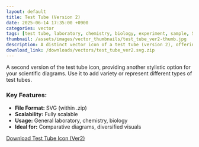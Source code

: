 ```yaml
---
layout: default
title: Test Tube (Version 2)
date: 2025-06-14 17:35:00 +0900
categories: vector
tags: [test tube, laboratory, chemistry, biology, experiment, sample, SVG]
thumbnail: /assets/images/vector_thumbnails/test_tube_ver2-thumb.jpg
description: A distinct vector icon of a test tube (version 2), offering an alternative visual for various scientific contexts.
download_link: /downloads/vectors/test_tube_ver2.svg.zip
---
```


A second version of the test tube icon, providing another stylistic option for your scientific diagrams. Use it to add variety or represent different types of test tubes.

### Key Features:
* **File Format:** SVG (within .zip)
* **Scalability:** Fully scalable
* **Usage:** General laboratory, chemistry, biology
* **Ideal for:** Comparative diagrams, diversified visuals

<a href="{{ page.download_link | relative_url }}" class="btn btn-primary btn-lg mt-4">Download Test Tube Icon (Ver2)</a>